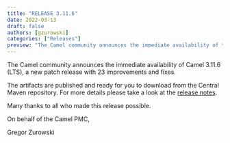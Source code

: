 ```yaml
---
title: "RELEASE 3.11.6"
date: 2022-03-13
draft: false
authors: [gzurowski]
categories: ["Releases"]
preview: "The Camel community announces the immediate availability of the new Camel 3.11.6 LTS release"
---
```



The Camel community announces the immediate availability of Camel 3.11.6 (LTS), a new patch release with 23 improvements and fixes.

The artifacts are published and ready for you to download from the Central Maven repository. For more details please take a look at the [release notes](/releases/release-3.11.6/).

Many thanks to all who made this release possible.

On behalf of the Camel PMC,

Gregor Zurowski
